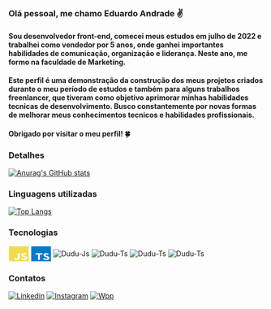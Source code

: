 ### Olá pessoal, me chamo Eduardo Andrade ✌

#### Sou desenvolvedor front-end, comecei meus estudos em julho de 2022 e trabalhei como vendedor por 5 anos, onde ganhei importantes habilidades de comunicação, organização e liderança. Neste ano, me formo na faculdade de Marketing.

#### Este perfil é uma demonstração da construção dos meus projetos criados durante o meu período de estudos e também para alguns trabalhos freenlancer, que tiveram como objetivo aprimorar minhas habilidades tecnicas de desenvolvimento. Busco constantemente por novas formas de melhorar meus conhecimentos tecnicos e habilidades profissionais.

#### Obrigado por visitar o meu perfil! 🍀
<div>

### Detalhes

[![Anurag's GitHub stats](https://github-readme-stats.vercel.app/api?username=eduardoandraade&show_icons=true&theme=dark)](https://github.com/anuraghazra/github-readme-stats)

### Linguagens utilizadas

[![Top Langs](https://github-readme-stats.vercel.app/api/top-langs/?username=eduardoandraade&layout=compact)](https://github.com/anuraghazra/github-readme-stats)
</div>


### Tecnologias


<div>
  
  <img align="center" alt="Dudu-Js" height="30" width="40" src="https://raw.githubusercontent.com/devicons/devicon/master/icons/javascript/javascript-plain.svg">
  <img align="center" alt="Dudu-Ts" height="30" width="40" src="https://raw.githubusercontent.com/devicons/devicon/master/icons/typescript/typescript-plain.svg">
  <img align="center" alt="Dudu-Js" height="30" width="40" src="https://cdn.jsdelivr.net/gh/devicons/devicon/icons/react/react-original-wordmark.svg"/>
  <img align="center" alt="Dudu-Ts" height="30" width="40" src="https://cdn.jsdelivr.net/gh/devicons/devicon/icons/html5/html5-original.svg">
  <img align="center" alt="Dudu-Ts" height="30" width="40" src="https://cdn.jsdelivr.net/gh/devicons/devicon/icons/css3/css3-original.svg">
  <img align="center" alt="Dudu-Ts" height="30" width="40" src="https://cdn.jsdelivr.net/gh/devicons/devicon/icons/git/git-original.svg">
          
</div>

### Contatos

<div>
  
  [<img src='https://img.shields.io/badge/LinkedIn-0077B5?style=for-the-badge&logo=linkedin&logoColor=white' alt='Linkedin' height='30'>](https://www.instagram.com/eduardoandraade/)
  [<img src='https://img.shields.io/badge/Instagram-E4405F?style=for-the-badge&logo=instagram&logoColor=white' alt='Instagram' height='30'>](https://www.linkedin.com/in/eduardo-andrade-17a53118a/)
  [<img src='https://img.shields.io/badge/WhatsApp-25D366?style=for-the-badge&logo=whatsapp&logoColor=white' alt='Wpp' height='30'>](https://wa.me/5585996759585?text=Ol%C3%A1)
          
</div>



